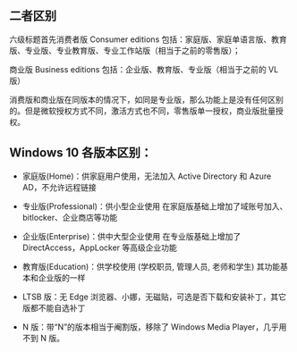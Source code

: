 

## 二者区别

六级标题首先消费者版 Consumer editions 包括：家庭版、家庭单语言版、教育版、专业版、专业教育版、专业工作站版（相当于之前的零售版）；

商业版 Business editions 包括：企业版、教育版、专业版（相当于之前的 VL 版）

<!--more-->

消费版和商业版在同版本的情况下，如同是专业版，那么功能上是没有任何区别的。但是微软授权方式不同，激活方式也不同，零售版单一授权，商业版批量授权。

## Windows 10 各版本区别：

- 家庭版(Home)：供家庭用户使用，无法加入 Active Directory 和 Azure AD，不允许远程链接

- 专业版(Professional)：供小型企业使用 在家庭版基础上增加了域账号加入、bitlocker、企业商店等功能

- 企业版(Enterprise)：供中大型企业使用 在专业版基础上增加了 DirectAccess，AppLocker 等高级企业功能

- 教育版(Education)：供学校使用 (学校职员, 管理人员, 老师和学生) 其功能基本和企业版的一样

- LTSB 版：无 Edge 浏览器、小娜，无磁贴，可选是否下载和安装补丁，其它版都不能自选补丁

- N 版：带“N”的版本相当于阉割版，移除了 Windows Media Player，几乎用不到 N 版。
